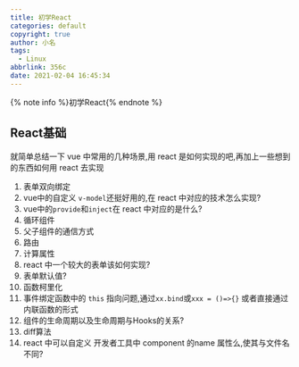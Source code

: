 ```yaml
---
title: 初学React
categories: default
copyright: true
author: 小名
tags:
  - Linux
abbrlink: 356c
date: 2021-02-04 16:45:34
---
```

{% note info %}初学React{% endnote %}
<!-- more -->
## React基础

  就简单总结一下 vue 中常用的几种场景,用 react 是如何实现的吧,再加上一些想到的东西如何用 react 去实现

1. 表单双向绑定
2. vue中的自定义 `v-model`还挺好用的,在 react 中对应的技术怎么实现?
3. vue中的`provide`和`inject`在 react 中对应的是什么?
4. 循环组件
5. 父子组件的通信方式
6. 路由
7. 计算属性
8. react 中一个较大的表单该如何实现?
9. 表单默认值?
10. 函数柯里化
11. 事件绑定函数中的 `this`  指向问题,通过`xx.bind`或`xxx = ()=>{}` 或者直接通过内联函数的形式
12. 组件的生命周期以及生命周期与Hooks的关系?
13. diff算法
14. react 中可以自定义 开发者工具中 component 的name 属性么,使其与文件名不同?